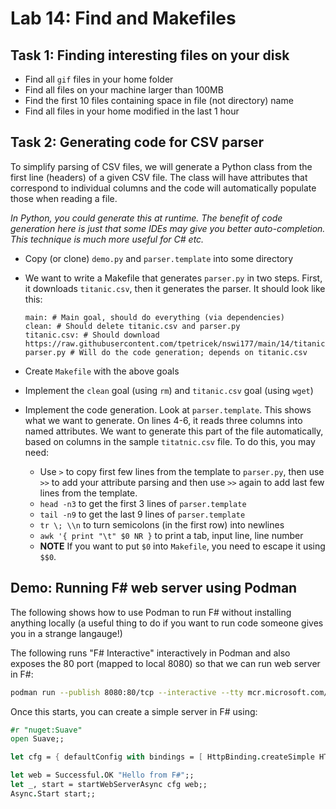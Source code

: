 # Lab 14: Find and Makefiles

## Task 1: Finding interesting files on your disk

- Find all `gif` files in your home folder
- Find all files on your machine larger than 100MB
- Find the first 10 files containing space in file (not directory) name
- Find all files in your home modified in the last 1 hour

## Task 2: Generating code for CSV parser

To simplify parsing of CSV files, we will generate a Python
class from the first line (headers) of a given CSV file. The
class will have attributes that correspond to individual columns
and the code will automatically populate those when reading a file. 

_In Python, you could generate this at runtime. The benefit of
code generation here is just that some IDEs may give you better
auto-completion. This technique is much more useful for C# etc._

- Copy (or clone) `demo.py` and `parser.template` into some directory
- We want to write a Makefile that generates `parser.py` in two steps.
  First, it downloads `titanic.csv`, then it generates the parser.
  It should look like this:

  ```
  main: # Main goal, should do everything (via dependencies)
  clean: # Should delete titanic.csv and parser.py
  titanic.csv: # Should download https://raw.githubusercontent.com/tpetricek/nswi177/main/14/titanic.csv
  parser.py # Will do the code generation; depends on titanic.csv
  ```

- Create `Makefile` with the above goals
- Implement the `clean` goal (using `rm`) and `titanic.csv` goal (using `wget`)
- Implement the code generation. Look at `parser.template`. 
  This shows what we want to generate. On lines 4-6, it reads 
  three columns into named attributes. We want to generate this
  part of the file automatically, based on columns in the sample
  `titatnic.csv` file. To do this, you may need:
  * Use `>` to copy first few lines from the template to 
    `parser.py`, then use `>>` to add your attribute parsing and
    then use `>>` again to add last few lines from the template.
  * `head -n3` to get the first 3 lines of `parser.template`
  * `tail -n9` to get the last 9 lines of `parser.template`
  * `tr \; \\n` to turn semicolons (in the first row) into newlines
  * `awk '{ print "\t" $0 NR }` to print a tab, input line, line number
  * **NOTE** If you want to put `$0` into `Makefile`, you need
    to escape it using `$$0`.

## Demo: Running F# web server using Podman

The following shows how to use Podman to run F# without 
installing anything locally (a useful thing to do if you 
want to run code someone gives you in a strange langauge!)

The following runs "F# Interactive" interactively in Podman
and also exposes the 80 port (mapped to local 8080) so that
we can run web server in F#:

```sh
podman run --publish 8080:80/tcp --interactive --tty mcr.microsoft.com/dotnet/sdk:7.0 dotnet fsi
```

Once this starts, you can create a simple server in F# using:

```fsharp
#r "nuget:Suave"
open Suave;;

let cfg = { defaultConfig with bindings = [ HttpBinding.createSimple HTTP "0.0.0.0" 80 ] };;

let web = Successful.OK "Hello from F#";;
let _, start = startWebServerAsync cfg web;;
Async.Start start;;
```